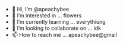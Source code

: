 - 👋 Hi, I’m @apeachybee
- 👀 I’m interested in ... flowers
- 🌱 I’m currently learning ... everythiung 
- 💞️ I’m looking to collaborate on ... idk
- 📫 How to reach me ... apeachybee@gmail

<!---
apeachybee/apeachybee is a ✨ special ✨ repository because its `README.md` (this file) appears on your GitHub profile.
You can click the Preview link to take a look at your changes.
--->
